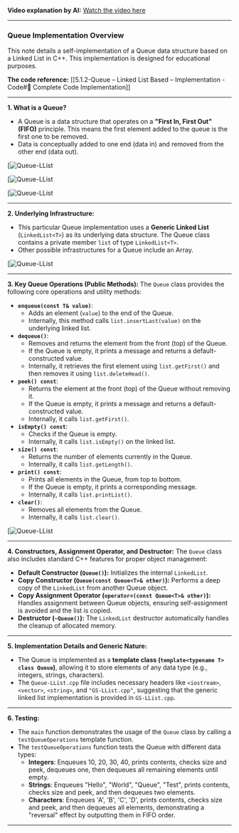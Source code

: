 
**Video explanation by AI:** [Watch the video here](https://notebooklm.google.com/notebook/68a51878-3ce2-4a6e-ba12-62bb4ec9e31e?artifactId=c6091be4-0ee0-49eb-a0d5-a315ae92bdc5)

---
### Queue Implementation Overview

This note details a self-implementation of a Queue data structure based on a Linked List in C++. This implementation is designed for educational purposes.

**The code reference:** [[5.1.2-Queue – Linked List Based – Implementation - Code#📁 Complete Code Implementation]]

---
**1. What is a Queue?**

- A Queue is a data structure that operates on a **"First In, First Out" (FIFO)** principle. This means the first element added to the queue is the first one to be removed.
- Data is conceptually added to one end (data in) and removed from the other end (data out).

[![Queue-LList](G:\DSA\Slides\Queue-LList\s5.png)

[![Queue-LList](G:\DSA\Slides\Queue-LList\s2.png)

[![Queue-LList](G:\DSA\Slides\Queue-LList\s3.png)

---
**2. Underlying Infrastructure:**

- This particular Queue implementation uses a **Generic Linked List** (`LinkedList<T>`) as its underlying data structure. The Queue class contains a private member `list` of type `LinkedList<T>`.
- Other possible infrastructures for a Queue include an Array.

[![Queue-LList](G:\DSA\Slides\Queue-LList\s6.png)

---
**3. Key Queue Operations (Public Methods):** The `Queue` class provides the following core operations and utility methods:

- **`enqueue(const T& value)`**:
    - Adds an element (`value`) to the end of the Queue.
    - Internally, this method calls `list.insertLast(value)` on the underlying linked list.
- **`dequeue()`**:
    - Removes and returns the element from the front (top) of the Queue.
    - If the Queue is empty, it prints a message and returns a default-constructed value.
    - Internally, it retrieves the first element using `list.getFirst()` and then removes it using `list.deleteHead()`.
- **`peek() const`**:
    - Returns the element at the front (top) of the Queue without removing it.
    - If the Queue is empty, it prints a message and returns a default-constructed value.
    - Internally, it calls `list.getFirst()`.
- **`isEmpty() const`**:
    - Checks if the Queue is empty.
    - Internally, it calls `list.isEmpty()` on the linked list.
- **`size() const`**:
    - Returns the number of elements currently in the Queue.
    - Internally, it calls `list.getLength()`.
- **`print() const`**:
    - Prints all elements in the Queue, from top to bottom.
    - If the Queue is empty, it prints a corresponding message.
    - Internally, it calls `list.printList()`.
- **`clear()`**:
    - Removes all elements from the Queue.
    - Internally, it calls `list.clear()`.

[![Queue-LList](G:\DSA\Slides\Queue-LList\s7.png)

---
**4. Constructors, Assignment Operator, and Destructor:** The `Queue` class also includes standard C++ features for proper object management:

- **Default Constructor (`Queue()`):** Initializes the internal `LinkedList`.
- **Copy Constructor (`Queue(const Queue<T>& other)`):** Performs a deep copy of the `LinkedList` from another Queue object.
- **Copy Assignment Operator (`operator=(const Queue<T>& other)`):** Handles assignment between Queue objects, ensuring self-assignment is avoided and the list is copied.
- **Destructor (`~Queue()`):** The `LinkedList` destructor automatically handles the cleanup of allocated memory.

---
**5. Implementation Details and Generic Nature:**

- The Queue is implemented as a **template class (`template<typename T> class Queue`)**, allowing it to store elements of any data type (e.g., integers, strings, characters).
- The `Queue-LList.cpp` file includes necessary headers like `<iostream>`, `<vector>`, `<string>`, and `"GS-LList.cpp"`, suggesting that the generic linked list implementation is provided in `GS-LList.cpp`.

---
**6. Testing:**

- The `main` function demonstrates the usage of the `Queue` class by calling a `testQueueOperations` template function.
- The `testQueueOperations` function tests the Queue with different data types:
    - **Integers**: Enqueues 10, 20, 30, 40, prints contents, checks size and peek, dequeues one, then dequeues all remaining elements until empty.
    - **Strings**: Enqueues "Hello", "World", "Queue", "Test", prints contents, checks size and peek, and then dequeues two elements.
    - **Characters**: Enqueues 'A', 'B', 'C', 'D', prints contents, checks size and peek, and then dequeues all elements, demonstrating a "reversal" effect by outputting them in FIFO order.

---